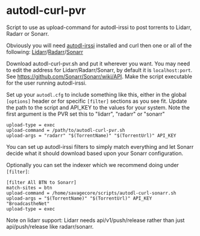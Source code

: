 # autodl-curl-pvr

Script to use as upload-command for autodl-irssi to post torrents to Lidarr, Radarr or Sonarr.

Obviously you will need [autodl-irssi](https://github.com/autodl-community) installed and curl then one or all of the following:
[Lidarr](https://lidarr.audio/)/[Radarr](https://radarr.video/)/[Sonarr](https://sonarr.tv/)

Download autodl-curl-pvr.sh and put it wherever you want. You may need to edit the address for Lidarr/Radarr/Sonarr, by default it is `localhost:port`. See https://github.com/Sonarr/Sonarr/wiki/API. Make the script executable for the user running autodl-irssi.

Set up your `autodl.cfg` to include something like this, either in the global `[options]` header or for specific `[filter]` sections as you see fit. Update the path to the script and API_KEY to the values for your system. Note the first argument is the PVR set this to "lidarr", "radarr" or "sonarr"

```
upload-type = exec
upload-command = /path/to/autodl-curl-pvr.sh
upload-args = "radarr" "$(TorrentName)" "$(TorrentUrl)" API_KEY
```

You can set up autodl-irssi filters to simply match everything and let Sonarr decide what it should download based upon your Sonarr configuration.

Optionally you can set the indexer which we recommend doing under `[filter]`:

```
[filter All BTN to Sonarr]
match-sites = btn
upload-command = /home/savagecore/scripts/autodl-curl-sonarr.sh
upload-args = "$(TorrentName)" "$(TorrentUrl)" API_KEY "BroadcastheNet"
upload-type = exec
```

Note on lidarr support: Lidarr needs api/v1/push/release rather than just api/push/release like radarr/sonarr.
